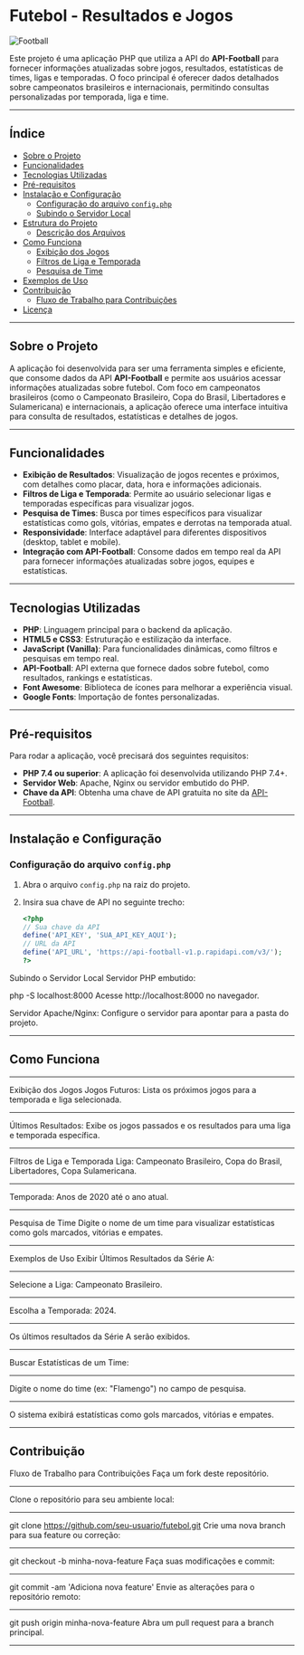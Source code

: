 # Futebol - Resultados e Jogos

![Football](https://upload.wikimedia.org/wikipedia/commons/7/7b/Football_icon.svg)

Este projeto é uma aplicação PHP que utiliza a API do **API-Football** para fornecer informações atualizadas sobre jogos, resultados, estatísticas de times, ligas e temporadas. O foco principal é oferecer dados detalhados sobre campeonatos brasileiros e internacionais, permitindo consultas personalizadas por temporada, liga e time.

---

## Índice

- [Sobre o Projeto](#sobre-o-projeto)
- [Funcionalidades](#funcionalidades)
- [Tecnologias Utilizadas](#tecnologias-utilizadas)
- [Pré-requisitos](#pré-requisitos)
- [Instalação e Configuração](#instalação-e-configuração)
  - [Configuração do arquivo `config.php`](#configuração-do-arquivo-configphp)
  - [Subindo o Servidor Local](#subindo-o-servidor-local)
- [Estrutura do Projeto](#estrutura-do-projeto)
  - [Descrição dos Arquivos](#descrição-dos-arquivos)
- [Como Funciona](#como-funciona)
  - [Exibição dos Jogos](#exibição-dos-jogos)
  - [Filtros de Liga e Temporada](#filtros-de-liga-e-temporada)
  - [Pesquisa de Time](#pesquisa-de-time)
- [Exemplos de Uso](#exemplos-de-uso)
- [Contribuição](#contribuição)
  - [Fluxo de Trabalho para Contribuições](#fluxo-de-trabalho-para-contribuições)
- [Licença](#licença)

---

## Sobre o Projeto

A aplicação foi desenvolvida para ser uma ferramenta simples e eficiente, que consome dados da API **API-Football** e permite aos usuários acessar informações atualizadas sobre futebol. Com foco em campeonatos brasileiros (como o Campeonato Brasileiro, Copa do Brasil, Libertadores e Sulamericana) e internacionais, a aplicação oferece uma interface intuitiva para consulta de resultados, estatísticas e detalhes de jogos.

---

## Funcionalidades

- **Exibição de Resultados**: Visualização de jogos recentes e próximos, com detalhes como placar, data, hora e informações adicionais.
- **Filtros de Liga e Temporada**: Permite ao usuário selecionar ligas e temporadas específicas para visualizar jogos.
- **Pesquisa de Times**: Busca por times específicos para visualizar estatísticas como gols, vitórias, empates e derrotas na temporada atual.
- **Responsividade**: Interface adaptável para diferentes dispositivos (desktop, tablet e mobile).
- **Integração com API-Football**: Consome dados em tempo real da API para fornecer informações atualizadas sobre jogos, equipes e estatísticas.

---

## Tecnologias Utilizadas

- **PHP**: Linguagem principal para o backend da aplicação.
- **HTML5 e CSS3**: Estruturação e estilização da interface.
- **JavaScript (Vanilla)**: Para funcionalidades dinâmicas, como filtros e pesquisas em tempo real.
- **API-Football**: API externa que fornece dados sobre futebol, como resultados, rankings e estatísticas.
- **Font Awesome**: Biblioteca de ícones para melhorar a experiência visual.
- **Google Fonts**: Importação de fontes personalizadas.

---

## Pré-requisitos

Para rodar a aplicação, você precisará dos seguintes requisitos:

- **PHP 7.4 ou superior**: A aplicação foi desenvolvida utilizando PHP 7.4+.
- **Servidor Web**: Apache, Nginx ou servidor embutido do PHP.
- **Chave da API**: Obtenha uma chave de API gratuita no site da [API-Football](https://rapidapi.com/api-football/api/api-football).

---

## Instalação e Configuração

### Configuração do arquivo `config.php`

1. Abra o arquivo `config.php` na raiz do projeto.
2. Insira sua chave de API no seguinte trecho:

   ```php
   <?php
   // Sua chave da API
   define('API_KEY', 'SUA_API_KEY_AQUI');
   // URL da API
   define('API_URL', 'https://api-football-v1.p.rapidapi.com/v3/');
   ?>
Subindo o Servidor Local
Servidor PHP embutido:

php -S localhost:8000
Acesse http://localhost:8000 no navegador.

Servidor Apache/Nginx:
Configure o servidor para apontar para a pasta do projeto.

---

## Como Funciona

---
Exibição dos Jogos
Jogos Futuros: Lista os próximos jogos para a temporada e liga selecionada.

---
Últimos Resultados: Exibe os jogos passados e os resultados para uma liga e temporada específica.

---
Filtros de Liga e Temporada
Liga: Campeonato Brasileiro, Copa do Brasil, Libertadores, Copa Sulamericana.

---
Temporada: Anos de 2020 até o ano atual.

---
Pesquisa de Time
Digite o nome de um time para visualizar estatísticas como gols marcados, vitórias e empates.

---
Exemplos de Uso
Exibir Últimos Resultados da Série A:

---
Selecione a Liga: Campeonato Brasileiro.

---
Escolha a Temporada: 2024.

---
Os últimos resultados da Série A serão exibidos.

---
Buscar Estatísticas de um Time:

---
Digite o nome do time (ex: "Flamengo") no campo de pesquisa.

---
O sistema exibirá estatísticas como gols marcados, vitórias e empates.

---
## Contribuição
Fluxo de Trabalho para Contribuições
Faça um fork deste repositório.

---
Clone o repositório para seu ambiente local:

---


git clone https://github.com/seu-usuario/futebol.git
Crie uma nova branch para sua feature ou correção:

---


git checkout -b minha-nova-feature
Faça suas modificações e commit:

---


git commit -am 'Adiciona nova feature'
Envie as alterações para o repositório remoto:

---


git push origin minha-nova-feature
Abra um pull request para a branch principal.

---
